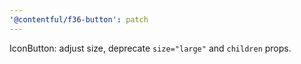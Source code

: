 ```yaml
---
'@contentful/f36-button': patch
---
```


IconButton: adjust size, deprecate `size="large"` and `children` props.
